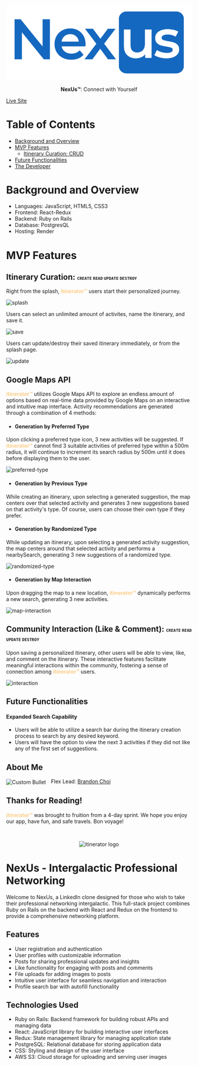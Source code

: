 <p align="center">
  <a href="https://nexus-zblj.onrender.com" target="_blank" ><img class="hello" src="frontend/public/assets/images/seeds/logo-new.png" alt="logo" /></a>
</p>
<p align="center">
  <span style="font-weight: bold">NexUs&trade;</span>: Connect with Yourself
</p>

[Live Site](https://nexus-zblj.onrender.com)


# Table of Contents
* [Background and Overview](#background-and-overview)
* [MVP Features](#mvp-features)
  * [Itinerary Curation: CRUD](#itinerary-curation-create-read-update-destroy)
* [Future Functionalities](#future-functionalities)
* [The Developer](#about-me)


# Background and Overview

* Languages: JavaScript, HTML5, CSS3
* Frontend: React-Redux
* Backend: Ruby on Rails
* Database: PostgresQL
* Hosting: Render

# MVP Features

## Itinerary Curation: <span style="font-size: small;">`CREATE` `READ` `UPDATE` `DESTROY`</span>

Right from the splash, <span style="color: #fccd89;">**itinerator&trade;**</span> users start their personalized journey. 

![splash](frontend/src/assets/gif1-splash.gif)

Users can select an unlimited amount of activites, name the itinerary, and save it.

![save](frontend/src/assets/gif2-save.gif)

Users can update/destroy their saved itinerary immediately, or from the splash page.

![update](frontend/src/assets/gif3-update.gif)

## Google Maps API

<span style="color: #fccd89;">**itinerator&trade;**</span> utilizes Google Maps API to explore an endless amount of options based on real-time data provided by Google Maps on an interactive and intuitive map interface. Activity recommendations are generated through a combination of 4 methods:

* #### Generation by Preferred Type

Upon clicking a preferred type icon, 3 new activities will be suggested. If <span style="color: #fccd89;">**itinerator&trade;**</span> cannot find 3 suitable activities of preferred type within a 500m radius, it will continue to increment its search radius by 500m until it does before displaying them to the user.

![preferred-type](frontend/src/assets/gif4-preferred-type.gif)

* #### Generation by Previous Type

While creating an itinerary, upon selecting a generated suggestion, the map centers over that selected activity and generates 3 new suggestions based on that activity's type. Of course, users can choose their own type if they prefer.

* #### Generation by Randomized Type

While updating an itinerary, upon selecting a generated activity suggestion, the map centers around that selected activity and performs a nearbySearch, generating 3 new suggestions of a randomized type.

![randomized-type](frontend/src/assets/gif5-randomized-type.gif)

* #### Generation by Map Interaction

Upon dragging the map to a new location, <span style="color: #fccd89;">**itinerator&trade;**</span> dynamically performs a new search, generating 3 new activities.

![map-interaction](frontend/src/assets/gif6-map-interaction.gif)

## Community Interaction (Like & Comment): <span style="font-size: small;">`CREATE` `READ` `UPDATE` `DESTROY`</span>

Upon saving a personalized itinerary, other users will be able to view, like, and comment on the itinerary. These interactive features facilitate meaningful interactions within the community, fostering a sense of connection among <span style="color: #fccd89;">**itinerator&trade;**</span> users.

![interaction](frontend/src/assets/gif7-interaction.gif)

## Future Functionalities

#### Expanded Search Capability
* Users will be able to utilize a search bar during the itinerary creation process to search by any desired keyword.
* Users will have the option to view the next 3 activities if they did not like any of the first set of suggestions.

## About Me

<div>
<img src="frontend/src/assets/itineratorPlaneLow.png" alt="Custom Bullet" width="30" style="vertical-align: middle; margin-right: 10px;"/> 
    Flex Lead: <a target="_blank" href="https://github.com/bchoi28">Brandon Choi</a>
</div>


## Thanks for Reading!

<span style="color: #fccd89;">**itinerator&trade;**</span> was brought to fruition from a 4-day sprint. We hope you enjoy our app, have fun, and safe travels. Bon voyage! 

<br>

<p align="center">
  <img src="frontend/src/assets/itineratorLogoMain.png" alt="itinerator logo"
  width="300" />
</p>

# NexUs - Intergalactic Professional Networking

Welcome to NexUs, a LinkedIn clone designed for those who wish to take their professional networking intergalactic. This full-stack project combines Ruby on Rails on the backend with React and Redux on the frontend to provide a comprehensive networking platform.

## Features
- User registration and authentication
- User profiles with customizable information
- Posts for sharing professional updates and insights
- Like functionality for engaging with posts and comments
- File uploads for adding images to posts
- Intuitive user interface for seamless navigation and interaction
- Profile search bar with autofill functionality

## Technologies Used
- Ruby on Rails: Backend framework for building robust APIs and managing data
- React: JavaScript library for building interactive user interfaces
- Redux: State management library for managing application state
- PostgreSQL: Relational database for storing application data
- CSS: Styling and design of the user interface
- AWS S3: Cloud storage for uploading and serving user images

